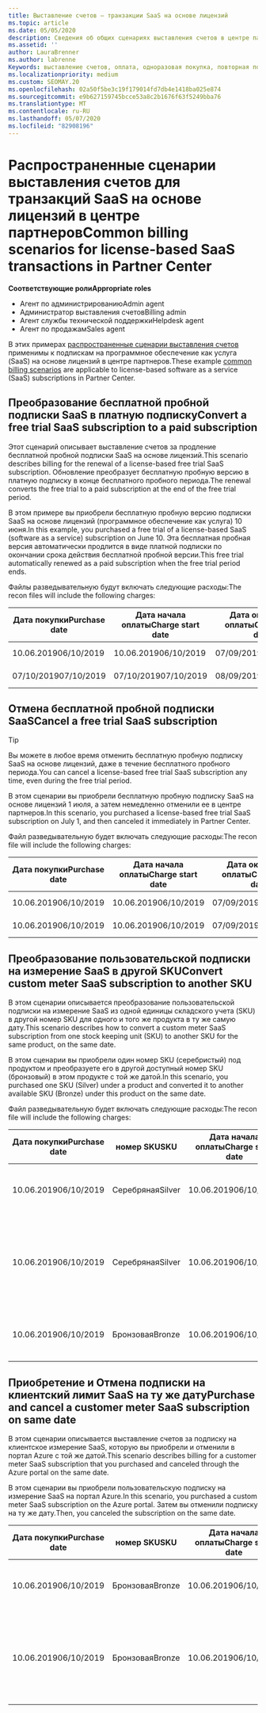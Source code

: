 ```yaml
---
title: Выставление счетов — транзакции SaaS на основе лицензий
ms.topic: article
ms.date: 05/05/2020
description: Сведения об общих сценариях выставления счетов в центре партнеров по транзакциям SaaS на основе лицензий.
ms.assetid: ''
author: LauraBrenner
ms.author: labrenne
Keywords: выставление счетов, оплата, одноразовая покупка, повторная покупка, подписки, рабочие места
ms.localizationpriority: medium
ms.custom: SEOMAY.20
ms.openlocfilehash: 02a50f5be3c19f179014fd7db4e1418ba025e874
ms.sourcegitcommit: e9b627159745bcce53a8c2b1676f63f5249bba76
ms.translationtype: MT
ms.contentlocale: ru-RU
ms.lasthandoff: 05/07/2020
ms.locfileid: "82908196"
---
```

# <a name="common-billing-scenarios-for-license-based-saas-transactions-in-partner-center"></a><span data-ttu-id="ae63f-104">Распространенные сценарии выставления счетов для транзакций SaaS на основе лицензий в центре партнеров</span><span class="sxs-lookup"><span data-stu-id="ae63f-104">Common billing scenarios for license-based SaaS transactions in Partner Center</span></span>

<span data-ttu-id="ae63f-105">**Соответствующие роли**</span><span class="sxs-lookup"><span data-stu-id="ae63f-105">**Appropriate roles**</span></span>

- <span data-ttu-id="ae63f-106">Агент по администрированию</span><span class="sxs-lookup"><span data-stu-id="ae63f-106">Admin agent</span></span>
- <span data-ttu-id="ae63f-107">Администратор выставления счетов</span><span class="sxs-lookup"><span data-stu-id="ae63f-107">Billing admin</span></span>
- <span data-ttu-id="ae63f-108">Агент службы технической поддержки</span><span class="sxs-lookup"><span data-stu-id="ae63f-108">Helpdesk agent</span></span>
- <span data-ttu-id="ae63f-109">Агент по продажам</span><span class="sxs-lookup"><span data-stu-id="ae63f-109">Sales agent</span></span>


<span data-ttu-id="ae63f-110">В этих примерах [распространенные сценарии выставления счетов](common-billing-scenarios.md) применимы к подпискам на программное обеспечение как услуга (SaaS) на основе лицензий в центре партнеров.</span><span class="sxs-lookup"><span data-stu-id="ae63f-110">These example [common billing scenarios](common-billing-scenarios.md) are applicable to license-based software as a service (SaaS) subscriptions in Partner Center.</span></span>

## <a name="convert-a-free-trial-saas-subscription-to-a-paid-subscription"></a><span data-ttu-id="ae63f-111">Преобразование бесплатной пробной подписки SaaS в платную подписку</span><span class="sxs-lookup"><span data-stu-id="ae63f-111">Convert a free trial SaaS subscription to a paid subscription</span></span>

<span data-ttu-id="ae63f-112">Этот сценарий описывает выставление счетов за продление бесплатной пробной подписки SaaS на основе лицензий.</span><span class="sxs-lookup"><span data-stu-id="ae63f-112">This scenario describes billing for the renewal of a license-based free trial SaaS subscription.</span></span> <span data-ttu-id="ae63f-113">Обновление преобразует бесплатную пробную версию в платную подписку в конце бесплатного пробного периода.</span><span class="sxs-lookup"><span data-stu-id="ae63f-113">The renewal converts the free trial to a paid subscription at the end of the free trial period.</span></span>

<span data-ttu-id="ae63f-114">В этом примере вы приобрели бесплатную пробную версию подписки SaaS на основе лицензий (программное обеспечение как услуга) 10 июня.</span><span class="sxs-lookup"><span data-stu-id="ae63f-114">In this example, you purchased a free trial of a license-based SaaS (software as a service) subscription on June 10.</span></span> <span data-ttu-id="ae63f-115">Эта бесплатная пробная версия автоматически продлится в виде платной подписки по окончании срока действия бесплатной пробной версии.</span><span class="sxs-lookup"><span data-stu-id="ae63f-115">This free trial automatically renewed as a paid subscription when the free trial period ends.</span></span>

<span data-ttu-id="ae63f-116">Файлы разведывательную будут включать следующие расходы:</span><span class="sxs-lookup"><span data-stu-id="ae63f-116">The recon files will include the following charges:</span></span>

| <span data-ttu-id="ae63f-117">Дата покупки</span><span class="sxs-lookup"><span data-stu-id="ae63f-117">Purchase date</span></span> | <span data-ttu-id="ae63f-118">Дата начала оплаты</span><span class="sxs-lookup"><span data-stu-id="ae63f-118">Charge start date</span></span> | <span data-ttu-id="ae63f-119">Дата окончания оплаты</span><span class="sxs-lookup"><span data-stu-id="ae63f-119">Charge end date</span></span> | <span data-ttu-id="ae63f-120">Цена за единицу</span><span class="sxs-lookup"><span data-stu-id="ae63f-120">Unit price</span></span> | <span data-ttu-id="ae63f-121">Количество единиц</span><span class="sxs-lookup"><span data-stu-id="ae63f-121">Unit quantity</span></span> | <span data-ttu-id="ae63f-122">Общая сумма</span><span class="sxs-lookup"><span data-stu-id="ae63f-122">Total amount</span></span> | <span data-ttu-id="ae63f-123">Тип оплаты</span><span class="sxs-lookup"><span data-stu-id="ae63f-123">Charge type</span></span> | <span data-ttu-id="ae63f-124">Описание подписки</span><span class="sxs-lookup"><span data-stu-id="ae63f-124">Subscription description</span></span> |
| ------------- | ----------------- | --------------- | ---------- | ------------- | ------------ | ----------- | ----------------- |
| <span data-ttu-id="ae63f-125">10.06.2019</span><span class="sxs-lookup"><span data-stu-id="ae63f-125">06/10/2019</span></span> | <span data-ttu-id="ae63f-126">10.06.2019</span><span class="sxs-lookup"><span data-stu-id="ae63f-126">06/10/2019</span></span> | <span data-ttu-id="ae63f-127">07/09/2019</span><span class="sxs-lookup"><span data-stu-id="ae63f-127">07/09/2019</span></span> | <span data-ttu-id="ae63f-128">0 долл. США</span><span class="sxs-lookup"><span data-stu-id="ae63f-128">$0</span></span> | <span data-ttu-id="ae63f-129">1</span><span class="sxs-lookup"><span data-stu-id="ae63f-129">1</span></span> | <span data-ttu-id="ae63f-130">0 долл. США</span><span class="sxs-lookup"><span data-stu-id="ae63f-130">$0</span></span> | <span data-ttu-id="ae63f-131">Создать</span><span class="sxs-lookup"><span data-stu-id="ae63f-131">New</span></span> | <span data-ttu-id="ae63f-132">Бесплатная пробная версия</span><span class="sxs-lookup"><span data-stu-id="ae63f-132">Free trial</span></span> |
| <span data-ttu-id="ae63f-133">07/10/2019</span><span class="sxs-lookup"><span data-stu-id="ae63f-133">07/10/2019</span></span> | <span data-ttu-id="ae63f-134">07/10/2019</span><span class="sxs-lookup"><span data-stu-id="ae63f-134">07/10/2019</span></span> | <span data-ttu-id="ae63f-135">08/09/2019</span><span class="sxs-lookup"><span data-stu-id="ae63f-135">08/09/2019</span></span> | <span data-ttu-id="ae63f-136">2 долл. США</span><span class="sxs-lookup"><span data-stu-id="ae63f-136">$2</span></span> | <span data-ttu-id="ae63f-137">1</span><span class="sxs-lookup"><span data-stu-id="ae63f-137">1</span></span> | <span data-ttu-id="ae63f-138">2 долл. США</span><span class="sxs-lookup"><span data-stu-id="ae63f-138">$2</span></span> | <span data-ttu-id="ae63f-139">Возобновление</span><span class="sxs-lookup"><span data-stu-id="ae63f-139">Renew</span></span> | <span data-ttu-id="ae63f-140">Платная подписка</span><span class="sxs-lookup"><span data-stu-id="ae63f-140">Paid subscription</span></span> |

## <a name="cancel-a-free-trial-saas-subscription"></a><span data-ttu-id="ae63f-141">Отмена бесплатной пробной подписки SaaS</span><span class="sxs-lookup"><span data-stu-id="ae63f-141">Cancel a free trial SaaS subscription</span></span>

> [!TIP]
> <span data-ttu-id="ae63f-142">Вы можете в любое время отменить бесплатную пробную подписку SaaS на основе лицензий, даже в течение бесплатного пробного периода.</span><span class="sxs-lookup"><span data-stu-id="ae63f-142">You can cancel a license-based free trial SaaS subscription any time, even during the free trial period.</span></span>

<span data-ttu-id="ae63f-143">В этом сценарии вы приобрели бесплатную пробную подписку SaaS на основе лицензий 1 июля, а затем немедленно отменили ее в центре партнеров.</span><span class="sxs-lookup"><span data-stu-id="ae63f-143">In this scenario, you purchased a license-based free trial SaaS subscription on July 1, and then canceled it immediately in Partner Center.</span></span>

<span data-ttu-id="ae63f-144">Файл разведывательную будет включать следующие расходы:</span><span class="sxs-lookup"><span data-stu-id="ae63f-144">The recon file will include the following charges:</span></span>

| <span data-ttu-id="ae63f-145">Дата покупки</span><span class="sxs-lookup"><span data-stu-id="ae63f-145">Purchase date</span></span> | <span data-ttu-id="ae63f-146">Дата начала оплаты</span><span class="sxs-lookup"><span data-stu-id="ae63f-146">Charge start date</span></span> | <span data-ttu-id="ae63f-147">Дата окончания оплаты</span><span class="sxs-lookup"><span data-stu-id="ae63f-147">Charge end date</span></span> | <span data-ttu-id="ae63f-148">Цена за единицу</span><span class="sxs-lookup"><span data-stu-id="ae63f-148">Unit price</span></span> | <span data-ttu-id="ae63f-149">Количество единиц</span><span class="sxs-lookup"><span data-stu-id="ae63f-149">Unit quantity</span></span> | <span data-ttu-id="ae63f-150">Общая сумма</span><span class="sxs-lookup"><span data-stu-id="ae63f-150">Total amount</span></span> | <span data-ttu-id="ae63f-151">Тип оплаты</span><span class="sxs-lookup"><span data-stu-id="ae63f-151">Charge type</span></span> | <span data-ttu-id="ae63f-152">Описание подписки</span><span class="sxs-lookup"><span data-stu-id="ae63f-152">Subscription description</span></span> |
| ------------- | ----------------- | --------------- | ---------- | ------------- | ------------ | ----------- | ----------------- |
| <span data-ttu-id="ae63f-153">10.06.2019</span><span class="sxs-lookup"><span data-stu-id="ae63f-153">06/10/2019</span></span> | <span data-ttu-id="ae63f-154">10.06.2019</span><span class="sxs-lookup"><span data-stu-id="ae63f-154">06/10/2019</span></span> | <span data-ttu-id="ae63f-155">07/09/2019</span><span class="sxs-lookup"><span data-stu-id="ae63f-155">07/09/2019</span></span> | <span data-ttu-id="ae63f-156">0 долл. США</span><span class="sxs-lookup"><span data-stu-id="ae63f-156">$0</span></span> | <span data-ttu-id="ae63f-157">11</span><span class="sxs-lookup"><span data-stu-id="ae63f-157">11</span></span> | <span data-ttu-id="ae63f-158">0 долл. США</span><span class="sxs-lookup"><span data-stu-id="ae63f-158">$0</span></span> | <span data-ttu-id="ae63f-159">Создать</span><span class="sxs-lookup"><span data-stu-id="ae63f-159">New</span></span> | <span data-ttu-id="ae63f-160">Бесплатная пробная версия</span><span class="sxs-lookup"><span data-stu-id="ae63f-160">Free trial</span></span> |
| <span data-ttu-id="ae63f-161">10.06.2019</span><span class="sxs-lookup"><span data-stu-id="ae63f-161">06/10/2019</span></span> | <span data-ttu-id="ae63f-162">10.06.2019</span><span class="sxs-lookup"><span data-stu-id="ae63f-162">06/10/2019</span></span> | <span data-ttu-id="ae63f-163">07/09/2019</span><span class="sxs-lookup"><span data-stu-id="ae63f-163">07/09/2019</span></span> | <span data-ttu-id="ae63f-164">0 долл. США</span><span class="sxs-lookup"><span data-stu-id="ae63f-164">$0</span></span> | <span data-ttu-id="ae63f-165">11</span><span class="sxs-lookup"><span data-stu-id="ae63f-165">11</span></span> | <span data-ttu-id="ae63f-166">0 долл. США</span><span class="sxs-lookup"><span data-stu-id="ae63f-166">$0</span></span> | <span data-ttu-id="ae63f-167">Отмена</span><span class="sxs-lookup"><span data-stu-id="ae63f-167">Cancel</span></span> | <span data-ttu-id="ae63f-168">Бесплатная пробная версия</span><span class="sxs-lookup"><span data-stu-id="ae63f-168">Free trial</span></span> |

## <a name="convert-custom-meter-saas-subscription-to-another-sku"></a><span data-ttu-id="ae63f-169">Преобразование пользовательской подписки на измерение SaaS в другой SKU</span><span class="sxs-lookup"><span data-stu-id="ae63f-169">Convert custom meter SaaS subscription to another SKU</span></span>

<span data-ttu-id="ae63f-170">В этом сценарии описывается преобразование пользовательской подписки на измерение SaaS из одной единицы складского учета (SKU) в другой номер SKU для одного и того же продукта в ту же самую дату.</span><span class="sxs-lookup"><span data-stu-id="ae63f-170">This scenario describes how to convert a custom meter SaaS subscription from one stock keeping unit (SKU) to another SKU for the same product, on the same date.</span></span>

<span data-ttu-id="ae63f-171">В этом сценарии вы приобрели один номер SKU (серебристый) под продуктом и преобразуете его в другой доступный номер SKU (бронзовый) в этом продукте с той же датой.</span><span class="sxs-lookup"><span data-stu-id="ae63f-171">In this scenario, you purchased one SKU (Silver) under a product and converted it to another available SKU (Bronze) under this product on the same date.</span></span>

<span data-ttu-id="ae63f-172">Файл разведывательную будет включать следующие расходы:</span><span class="sxs-lookup"><span data-stu-id="ae63f-172">The recon file will include the following charges:</span></span>

| <span data-ttu-id="ae63f-173">Дата покупки</span><span class="sxs-lookup"><span data-stu-id="ae63f-173">Purchase date</span></span> | <span data-ttu-id="ae63f-174">номер SKU</span><span class="sxs-lookup"><span data-stu-id="ae63f-174">SKU</span></span> | <span data-ttu-id="ae63f-175">Дата начала оплаты</span><span class="sxs-lookup"><span data-stu-id="ae63f-175">Charge start date</span></span> | <span data-ttu-id="ae63f-176">Дата окончания оплаты</span><span class="sxs-lookup"><span data-stu-id="ae63f-176">Charge end date</span></span> | <span data-ttu-id="ae63f-177">Цена за единицу</span><span class="sxs-lookup"><span data-stu-id="ae63f-177">Unit price</span></span> | <span data-ttu-id="ae63f-178">Количество единиц</span><span class="sxs-lookup"><span data-stu-id="ae63f-178">Unit quantity</span></span> | <span data-ttu-id="ae63f-179">Общая сумма</span><span class="sxs-lookup"><span data-stu-id="ae63f-179">Total amount</span></span> | <span data-ttu-id="ae63f-180">Тип оплаты</span><span class="sxs-lookup"><span data-stu-id="ae63f-180">Charge type</span></span> | <span data-ttu-id="ae63f-181">Описание подписки</span><span class="sxs-lookup"><span data-stu-id="ae63f-181">Subscription description</span></span> |
| ------------- | ----------------- | ----------------- | --------------- | ---------- | ------------- | ------------ | ----------- | ----------------- |
| <span data-ttu-id="ae63f-182">10.06.2019</span><span class="sxs-lookup"><span data-stu-id="ae63f-182">06/10/2019</span></span> | <span data-ttu-id="ae63f-183">Серебряная</span><span class="sxs-lookup"><span data-stu-id="ae63f-183">Silver</span></span> | <span data-ttu-id="ae63f-184">10.06.2019</span><span class="sxs-lookup"><span data-stu-id="ae63f-184">06/10/2019</span></span> | <span data-ttu-id="ae63f-185">10.06.2019</span><span class="sxs-lookup"><span data-stu-id="ae63f-185">06/10/2019</span></span> | <span data-ttu-id="ae63f-186">20 долл. США</span><span class="sxs-lookup"><span data-stu-id="ae63f-186">$20</span></span> | <span data-ttu-id="ae63f-187">1</span><span class="sxs-lookup"><span data-stu-id="ae63f-187">1</span></span> | <span data-ttu-id="ae63f-188">20 долл. США</span><span class="sxs-lookup"><span data-stu-id="ae63f-188">$20</span></span> | <span data-ttu-id="ae63f-189">Создать</span><span class="sxs-lookup"><span data-stu-id="ae63f-189">New</span></span> | <span data-ttu-id="ae63f-190">Подписка на SaaS с настраиваемым измерением</span><span class="sxs-lookup"><span data-stu-id="ae63f-190">Custom meter SaaS subscription</span></span> |
| <span data-ttu-id="ae63f-191">10.06.2019</span><span class="sxs-lookup"><span data-stu-id="ae63f-191">06/10/2019</span></span> | <span data-ttu-id="ae63f-192">Серебряная</span><span class="sxs-lookup"><span data-stu-id="ae63f-192">Silver</span></span> | <span data-ttu-id="ae63f-193">10.06.2019</span><span class="sxs-lookup"><span data-stu-id="ae63f-193">06/10/2019</span></span> | <span data-ttu-id="ae63f-194">10.06.2019</span><span class="sxs-lookup"><span data-stu-id="ae63f-194">06/10/2019</span></span> | <span data-ttu-id="ae63f-195">20 долл. США</span><span class="sxs-lookup"><span data-stu-id="ae63f-195">$20</span></span> | <span data-ttu-id="ae63f-196">1</span><span class="sxs-lookup"><span data-stu-id="ae63f-196">1</span></span> | <span data-ttu-id="ae63f-197">— $20</span><span class="sxs-lookup"><span data-stu-id="ae63f-197">-$20</span></span> | <span data-ttu-id="ae63f-198">Convert</span><span class="sxs-lookup"><span data-stu-id="ae63f-198">Convert</span></span> | <span data-ttu-id="ae63f-199">Пропорциональное использование подписки на SaaS для настраиваемого измерительного датчика</span><span class="sxs-lookup"><span data-stu-id="ae63f-199">Prorated rebill for custom meter SaaS subscription</span></span> |
| <span data-ttu-id="ae63f-200">10.06.2019</span><span class="sxs-lookup"><span data-stu-id="ae63f-200">06/10/2019</span></span> | <span data-ttu-id="ae63f-201">Бронзовая</span><span class="sxs-lookup"><span data-stu-id="ae63f-201">Bronze</span></span> | <span data-ttu-id="ae63f-202">10.06.2019</span><span class="sxs-lookup"><span data-stu-id="ae63f-202">06/10/2019</span></span> | <span data-ttu-id="ae63f-203">10.06.2019</span><span class="sxs-lookup"><span data-stu-id="ae63f-203">06/10/2019</span></span> | <span data-ttu-id="ae63f-204">10 долл. США</span><span class="sxs-lookup"><span data-stu-id="ae63f-204">$10</span></span> | <span data-ttu-id="ae63f-205">1</span><span class="sxs-lookup"><span data-stu-id="ae63f-205">1</span></span> | <span data-ttu-id="ae63f-206">10 долл. США</span><span class="sxs-lookup"><span data-stu-id="ae63f-206">$10</span></span> | <span data-ttu-id="ae63f-207">Convert</span><span class="sxs-lookup"><span data-stu-id="ae63f-207">Convert</span></span> | <span data-ttu-id="ae63f-208">Подписка на SaaS с настраиваемым измерением</span><span class="sxs-lookup"><span data-stu-id="ae63f-208">Custom meter SaaS subscription</span></span> |

## <a name="purchase-and-cancel-a-customer-meter-saas-subscription-on-same-date"></a><span data-ttu-id="ae63f-209">Приобретение и Отмена подписки на клиентский лимит SaaS на ту же дату</span><span class="sxs-lookup"><span data-stu-id="ae63f-209">Purchase and cancel a customer meter SaaS subscription on same date</span></span>

<span data-ttu-id="ae63f-210">В этом сценарии описывается выставление счетов за подписку на клиентское измерение SaaS, которую вы приобрели и отменили в портал Azure с той же датой.</span><span class="sxs-lookup"><span data-stu-id="ae63f-210">This scenario describes billing for a customer meter SaaS subscription that you purchased and canceled through the Azure portal on the same date.</span></span>

<span data-ttu-id="ae63f-211">В этом сценарии вы приобрели пользовательскую подписку на измерение SaaS на портал Azure.</span><span class="sxs-lookup"><span data-stu-id="ae63f-211">In this scenario, you purchased a custom meter SaaS subscription on the Azure portal.</span></span> <span data-ttu-id="ae63f-212">Затем вы отменили подписку на ту же дату.</span><span class="sxs-lookup"><span data-stu-id="ae63f-212">Then, you canceled the subscription on the same date.</span></span>

| <span data-ttu-id="ae63f-213">Дата покупки</span><span class="sxs-lookup"><span data-stu-id="ae63f-213">Purchase date</span></span> | <span data-ttu-id="ae63f-214">номер SKU</span><span class="sxs-lookup"><span data-stu-id="ae63f-214">SKU</span></span> | <span data-ttu-id="ae63f-215">Дата начала оплаты</span><span class="sxs-lookup"><span data-stu-id="ae63f-215">Charge start date</span></span> | <span data-ttu-id="ae63f-216">Дата окончания оплаты</span><span class="sxs-lookup"><span data-stu-id="ae63f-216">Charge end date</span></span> | <span data-ttu-id="ae63f-217">Цена за единицу</span><span class="sxs-lookup"><span data-stu-id="ae63f-217">Unit price</span></span> | <span data-ttu-id="ae63f-218">Количество единиц</span><span class="sxs-lookup"><span data-stu-id="ae63f-218">Unit quantity</span></span> | <span data-ttu-id="ae63f-219">Общая сумма</span><span class="sxs-lookup"><span data-stu-id="ae63f-219">Total amount</span></span> | <span data-ttu-id="ae63f-220">Тип оплаты</span><span class="sxs-lookup"><span data-stu-id="ae63f-220">Charge type</span></span> | <span data-ttu-id="ae63f-221">Описание подписки</span><span class="sxs-lookup"><span data-stu-id="ae63f-221">Subscription description</span></span> |
| ------------- | ------------- |----------------- | --------------- | ---------- | ------------- | ------------ | ----------- | ----------------- |
| <span data-ttu-id="ae63f-222">10.06.2019</span><span class="sxs-lookup"><span data-stu-id="ae63f-222">06/10/2019</span></span> | <span data-ttu-id="ae63f-223">Бронзовая</span><span class="sxs-lookup"><span data-stu-id="ae63f-223">Bronze</span></span> | <span data-ttu-id="ae63f-224">10.06.2019</span><span class="sxs-lookup"><span data-stu-id="ae63f-224">06/10/2019</span></span> | <span data-ttu-id="ae63f-225">10.06.2019</span><span class="sxs-lookup"><span data-stu-id="ae63f-225">06/10/2019</span></span> | <span data-ttu-id="ae63f-226">10 долл. США</span><span class="sxs-lookup"><span data-stu-id="ae63f-226">$10</span></span> | <span data-ttu-id="ae63f-227">1</span><span class="sxs-lookup"><span data-stu-id="ae63f-227">1</span></span> | <span data-ttu-id="ae63f-228">10 долл. США</span><span class="sxs-lookup"><span data-stu-id="ae63f-228">$10</span></span> | <span data-ttu-id="ae63f-229">Создать</span><span class="sxs-lookup"><span data-stu-id="ae63f-229">New</span></span> | <span data-ttu-id="ae63f-230">Подписка на SaaS с настраиваемым измерением</span><span class="sxs-lookup"><span data-stu-id="ae63f-230">Custom meter SaaS subscription</span></span> |
| <span data-ttu-id="ae63f-231">10.06.2019</span><span class="sxs-lookup"><span data-stu-id="ae63f-231">06/10/2019</span></span> | <span data-ttu-id="ae63f-232">Бронзовая</span><span class="sxs-lookup"><span data-stu-id="ae63f-232">Bronze</span></span> | <span data-ttu-id="ae63f-233">10.06.2019</span><span class="sxs-lookup"><span data-stu-id="ae63f-233">06/10/2019</span></span> | <span data-ttu-id="ae63f-234">10.06.2019</span><span class="sxs-lookup"><span data-stu-id="ae63f-234">06/10/2019</span></span> | <span data-ttu-id="ae63f-235">10 долл. США</span><span class="sxs-lookup"><span data-stu-id="ae63f-235">$10</span></span> | <span data-ttu-id="ae63f-236">1</span><span class="sxs-lookup"><span data-stu-id="ae63f-236">1</span></span> | <span data-ttu-id="ae63f-237">— $10</span><span class="sxs-lookup"><span data-stu-id="ae63f-237">-$10</span></span> | <span data-ttu-id="ae63f-238">CancelImmediate</span><span class="sxs-lookup"><span data-stu-id="ae63f-238">CancelImmediate</span></span> | <span data-ttu-id="ae63f-239">Подписка на SaaS с настраиваемым измерением</span><span class="sxs-lookup"><span data-stu-id="ae63f-239">Custom meter SaaS subscription</span></span> |
